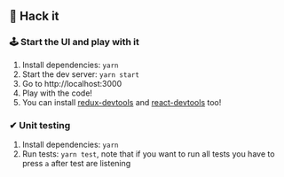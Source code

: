 ## 🤖 Hack it

### 🕹 Start the UI and play with it

1. Install dependencies: `yarn`
2. Start the dev server: `yarn start`
3. Go to http://localhost:3000
4. Play with the code!
5. You can install [redux-devtools](https://chrome.google.com/webstore/detail/redux-devtools/lmhkpmbekcpmknklioeibfkpmmfibljd?hl=fr) and [react-devtools](https://chrome.google.com/webstore/detail/react-developer-tools/fmkadmapgofadopljbjfkapdkoienihi) too!

### ✔ Unit testing

1. Install dependencies: `yarn`
2. Run tests: `yarn test`, note that if you want to run all tests you have to press `a` after test are listening
